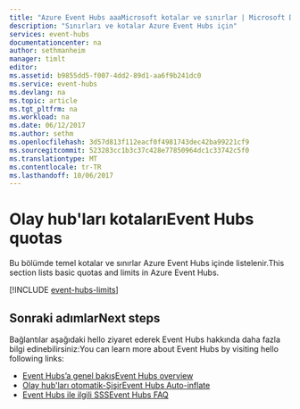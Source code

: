 ```yaml
---
title: "Azure Event Hubs aaaMicrosoft kotalar ve sınırlar | Microsoft Docs"
description: "Sınırları ve kotalar Azure Event Hubs için"
services: event-hubs
documentationcenter: na
author: sethmanheim
manager: timlt
editor: 
ms.assetid: b9855dd5-f007-4dd2-89d1-aa6f9b241dc0
ms.service: event-hubs
ms.devlang: na
ms.topic: article
ms.tgt_pltfrm: na
ms.workload: na
ms.date: 06/12/2017
ms.author: sethm
ms.openlocfilehash: 3d57d813f112eacf0f4981743dec42ba99221cf9
ms.sourcegitcommit: 523283cc1b3c37c428e77850964dc1c33742c5f0
ms.translationtype: MT
ms.contentlocale: tr-TR
ms.lasthandoff: 10/06/2017
---
```

# <a name="event-hubs-quotas"></a><span data-ttu-id="31e3f-103">Olay hub'ları kotaları</span><span class="sxs-lookup"><span data-stu-id="31e3f-103">Event Hubs quotas</span></span>
<span data-ttu-id="31e3f-104">Bu bölümde temel kotalar ve sınırlar Azure Event Hubs içinde listelenir.</span><span class="sxs-lookup"><span data-stu-id="31e3f-104">This section lists basic quotas and limits in Azure Event Hubs.</span></span>

[!INCLUDE [event-hubs-limits](../../includes/event-hubs-limits.md)]

## <a name="next-steps"></a><span data-ttu-id="31e3f-105">Sonraki adımlar</span><span class="sxs-lookup"><span data-stu-id="31e3f-105">Next steps</span></span>
<span data-ttu-id="31e3f-106">Bağlantılar aşağıdaki hello ziyaret ederek Event Hubs hakkında daha fazla bilgi edinebilirsiniz:</span><span class="sxs-lookup"><span data-stu-id="31e3f-106">You can learn more about Event Hubs by visiting hello following links:</span></span>

* [<span data-ttu-id="31e3f-107">Event Hubs’a genel bakış</span><span class="sxs-lookup"><span data-stu-id="31e3f-107">Event Hubs overview</span></span>](event-hubs-what-is-event-hubs.md)
* [<span data-ttu-id="31e3f-108">Olay hub'ları otomatik-Şişir</span><span class="sxs-lookup"><span data-stu-id="31e3f-108">Event Hubs Auto-inflate</span></span>](event-hubs-auto-inflate.md)
* [<span data-ttu-id="31e3f-109">Event Hubs ile ilgili SSS</span><span class="sxs-lookup"><span data-stu-id="31e3f-109">Event Hubs FAQ</span></span>](event-hubs-faq.md)
